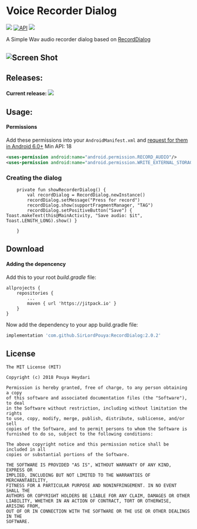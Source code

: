 # Voice Recorder Dialog 


[![](https://jitpack.io/v/SirLordPouya/RecordDialog.svg)](https://jitpack.io/#SirLordPouya/RecordDialog)
[![API](https://img.shields.io/badge/API-16%2B-brightgreen.svg?style=flat)](https://android-arsenal.com/api?level=16)
  <a target="_blank" href="https://travis-ci.org/IvanSotelo/RecordDialog"><img src="https://travis-ci.org/IvanSotelo/RecordDialog.svg?branch=master"></a>

A Simple Wav audio recorder dialog based on [RecordDialog](https://github.com/IvanSotelo/RecordDialog)

![Screen Shot](https://raw.githubusercontent.com/IvanSotelo/RecordDialog/master/20180521_093731.gif)
---

## Releases:

#### Current release: [![](https://jitpack.io/v/SirLordPouya/RecordDialog.svg)](https://jitpack.io/#SirLordPouya/RecordDialog)

## Usage:

#### Permissions
Add these permissions into your `AndroidManifest.xml` and [request for them in Android 6.0+](https://developer.android.com/training/permissions/requesting.html) Min API: 18
```xml
<uses-permission android:name="android.permission.RECORD_AUDIO"/>
<uses-permission android:name="android.permission.WRITE_EXTERNAL_STORAGE"/>
```


### Creating the dialog

```
    private fun showRecorderDialog() {
        val recordDialog = RecordDialog.newInstance()
        recordDialog.setMessage("Press for record")
        recordDialog.show(supportFragmentManager, "TAG")
        recordDialog.setPositiveButton("Save") { Toast.makeText(this@MainActivity, "Save audio: $it", Toast.LENGTH_LONG).show() }

    }
```

## Download

#### Adding the depencency

Add this to your root *build.gradle* file:

```
allprojects {
    repositories {
        ...
        maven { url 'https://jitpack.io' }
    }
}
```

Now add the dependency to your app build.gradle file:

```groovy
implementation 'com.github.SirLordPouya:RecordDialog:2.0.2'
```

## License

```
The MIT License (MIT)

Copyright (c) 2018 Pouya Heydari

Permission is hereby granted, free of charge, to any person obtaining a copy
of this software and associated documentation files (the "Software"), to deal
in the Software without restriction, including without limitation the rights
to use, copy, modify, merge, publish, distribute, sublicense, and/or sell
copies of the Software, and to permit persons to whom the Software is
furnished to do so, subject to the following conditions:

The above copyright notice and this permission notice shall be included in all
copies or substantial portions of the Software.

THE SOFTWARE IS PROVIDED "AS IS", WITHOUT WARRANTY OF ANY KIND, EXPRESS OR
IMPLIED, INCLUDING BUT NOT LIMITED TO THE WARRANTIES OF MERCHANTABILITY,
FITNESS FOR A PARTICULAR PURPOSE AND NONINFRINGEMENT. IN NO EVENT SHALL THE
AUTHORS OR COPYRIGHT HOLDERS BE LIABLE FOR ANY CLAIM, DAMAGES OR OTHER
LIABILITY, WHETHER IN AN ACTION OF CONTRACT, TORT OR OTHERWISE, ARISING FROM,
OUT OF OR IN CONNECTION WITH THE SOFTWARE OR THE USE OR OTHER DEALINGS IN THE
SOFTWARE.
```
